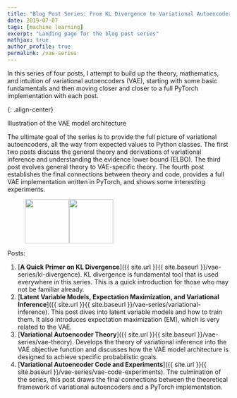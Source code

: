 ```yaml
---
title: "Blog Post Series: From KL Divergence to Variational Autoencoder in PyTorch"
date: 2019-07-07
tags: [machine learning]
excerpt: "Landing page for the blog post series"
mathjax: true
author_profile: true
permalink: /vae-series
---
```


In this series of four posts, I attempt to build up the theory, mathematics, and intuition of variational autoencoders (VAE), starting with some basic fundamentals and then moving closer and closer to a full PyTorch implementation with each post.

<img src="{{ site.url }}{{ site.baseurl }}/images/vae/vae-architecture.png" alt="">{: .align-center}
<figcaption>Illustration of the VAE model architecture</figcaption>

The ultimate goal of the series is to provide the full picture of variational autoencoders, all the way from expected values to Python classes. The first two posts discuss the general theory and derivations of variational inference and understanding the evidence lower bound (ELBO). The third post evolves general theory to VAE-specific theory. The fourth post establishes the final connections between theory and code, provides a full VAE implementation written in PyTorch, and shows some interesting experiments.

<figure class="half" style="display:flex">
  <img src="{{ site.url }}{{ site.baseurl }}/images/vae/datagen_final.png" height="100">
  <img src="{{ site.url }}{{ site.baseurl }}/images/vae/frey_face.png" height="100">
</figure>

Posts:

1. [**A Quick Primer on KL Divergence**]({{ site.url }}{{ site.baseurl }}/vae-series/kl-divergence). KL divergence is fundamental tool that is used everywhere in this series. This is a quick introduction for those who may not be familiar already.
1. [**Latent Variable Models, Expectation Maximization, and Variational Inference**]({{ site.url }}{{ site.baseurl }}/vae-series/variational-inference). This post dives into latent variable models and how to train them. It also introduces expectation maximization (EM), which is very related to the VAE.
1. [**Variational Autoencoder Theory**]({{ site.url }}{{ site.baseurl }}/vae-series/vae-theory). Develops the theory of variational inference into the VAE objective function and discusses how the VAE model architecture is designed to achieve specific probabilistic goals.
1. [**Variational Autoencoder Code and Experiments**]({{ site.url }}{{ site.baseurl }}/vae-series/vae-code-experiments). The culmination of the series, this post draws the final connections between the theoretical framework of variational autoencoders and a PyTorch implementation.
